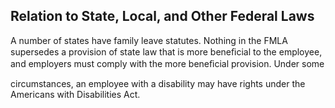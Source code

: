 ## Relation to State, Local, and Other Federal Laws

A number of states have family leave statutes. Nothing in the FMLA supersedes a provision of state law that is more beneﬁcial to the employee, and employers must comply with the more beneﬁcial provision. Under some

circumstances, an employee with a disability may have rights under the Americans with Disabilities Act.